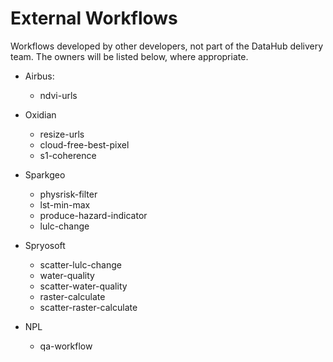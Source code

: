 # External Workflows
Workflows developed by other developers, not part of the DataHub delivery team. The owners will be listed below, where appropriate.
- Airbus:
  - ndvi-urls

- Oxidian
    - resize-urls
    - cloud-free-best-pixel
    - s1-coherence

- Sparkgeo
    - physrisk-filter
    - lst-min-max
    - produce-hazard-indicator
    - lulc-change

- Spryosoft
    - scatter-lulc-change
    - water-quality
    - scatter-water-quality
    - raster-calculate
    - scatter-raster-calculate

- NPL
    - qa-workflow